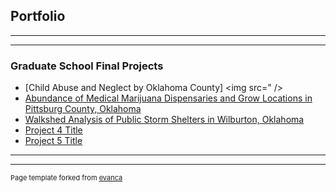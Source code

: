 ## Portfolio

---

---

### Graduate School Final Projects

- [Child Abuse and Neglect by Oklahoma County]
<img src=" />
- [Abundance of Medical Marijuana Dispensaries and Grow Locations in Pittsburg County, Oklahoma](http://example.com/)
- [Walkshed Analysis of Public Storm Shelters in Wilburton, Oklahoma](http://example.com/)
- [Project 4 Title](http://example.com/)
- [Project 5 Title](http://example.com/)

---




---
<p style="font-size:11px">Page template forked from <a href="https://github.com/evanca/quick-portfolio">evanca</a></p>
<!-- Remove above link if you don't want to attibute -->
